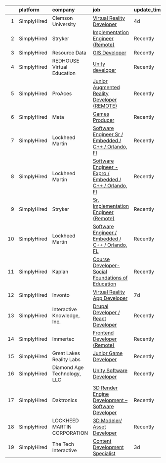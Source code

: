 

|    | platform    | company                     | job                                                                                                                                                                            | update_time   | location            |
|---:|:------------|:----------------------------|:-------------------------------------------------------------------------------------------------------------------------------------------------------------------------------|:--------------|:--------------------|
|  1 | SimplyHired | Clemson University          | [Virtual Reality Developer](https://www.simplyhired.com/job/oj7MjK2Z2zzBPi3yAUZBNmgUMdtpLjNmyqQG6JmN3_vT8xc0Hg06dw?q=virtual+reality+developer)                                | 4d            | Clemson, SC         |
|  2 | SimplyHired | Stryker                     | [Implementation Engineer (Remote)](https://www.simplyhired.com/job/-P3miFalccPjn6b9s-rgyBvHuLckf0D2_X487cNAtjz3516NMZk1pQ?q=virtual+reality+developer)                         | Recently      | Los Angeles, CA     |
|  3 | SimplyHired | Resource Data               | [GIS Developer](https://www.simplyhired.com/job/_VEOnEi_T-XLrvSpdQ0crpvIJh3Nh4nMvUS4DWW5gjLIbySKFVqHjQ?q=virtual+reality+developer)                                            | Recently      | Boise, ID           |
|  4 | SimplyHired | REDHOUSE Virtual Education  | [Unity developer](https://www.simplyhired.com/job/tIJ5m2XAmpnrqad3SQB133P47updoDPEhWGB_M8-p_CRS3nPKwF7JA?q=virtual+reality+developer)                                          | Recently      | Dallas, TX          |
|  5 | SimplyHired | ProAces                     | [Junior Augmented Reality Developer (REMOTE)](https://www.simplyhired.com/job/4UjRKE2KhMV0kdUumYlCc4sd7V_oaIeJlAUEyyu_y3vC4PPShhUpKA?q=virtual+reality+developer)              | Recently      | Remote              |
|  6 | SimplyHired | Meta                        | [Games Producer](https://www.simplyhired.com/job/-naIAx6xxpgAg5Bi6MFZqd7UhoAHnytWYUbOqVepeiX30dUpXBTAFQ?q=virtual+reality+developer)                                           | Recently      | Remote +3 locations |
|  7 | SimplyHired | Lockheed Martin             | [Software Engineer Sr / Embedded / C++ / Orlando, Fl](https://www.simplyhired.com/job/0kXD9Q0E4iquHtzHwyLOJBDfazCl0w3YCKwfTYQ9ZU6fjMRp0gxSmg?q=virtual+reality+developer)      | Recently      | Orlando, FL         |
|  8 | SimplyHired | Lockheed Martin             | [Software Engineer - Expro / Embedded / C++ / Orlando, Fl](https://www.simplyhired.com/job/0tVcZAdua2HUnuHLYIC9s4eICu9zQgr4C7wIuGyPT7cUB9WRpDZ89w?q=virtual+reality+developer) | Recently      | Orlando, FL         |
|  9 | SimplyHired | Stryker                     | [Sr. Implementation Engineer (Remote)](https://www.simplyhired.com/job/L3_NSzy8Quh9XESCViG7pYokoByZd9XU5MaojAgr3G_gZHz5F-Qmpg?q=virtual+reality+developer)                     | Recently      | Charlotte, NC       |
| 10 | SimplyHired | Lockheed Martin             | [Software Engineer / Embedded / C++ / Orlando, FL](https://www.simplyhired.com/job/4yoaHasJocd_Hmwn9kkcc5OhI4AScQSUWzI-v3GEc2zT0K6NNWmF8w?q=virtual+reality+developer)         | Recently      | Orlando, FL         |
| 11 | SimplyHired | Kaplan                      | [Course Developer- Social Foundations of Education](https://www.simplyhired.com/job/J0lK6YYVRI7WhYsfxssjUKNd1AGiKL34LYV44NaM7PYcbJTgT4UZLQ?q=virtual+reality+developer)        | Recently      | Remote              |
| 12 | SimplyHired | Invonto                     | [Virtual Reality App Developer](https://www.simplyhired.com/job/-Tb0kIWXOvJgweAPUMuFWcuUT8J3i55-NqQ4WAw_N9V3VFiImegZ5g?q=virtual+reality+developer)                            | 7d            | Bridgewater, NJ     |
| 13 | SimplyHired | Interactive Knowledge, Inc. | [Drupal Developer / React Developer](https://www.simplyhired.com/job/6dajl53u6734mMve1i5BARRzxmiMABlAxWUNFWT3ki4bQ0NDCQfPzQ?q=virtual+reality+developer)                       | Recently      | Charlotte, NC       |
| 14 | SimplyHired | Immertec                    | [Frontend Developer (Remote)](https://www.simplyhired.com/job/YT5UPGaMqmLFVW6Bf-7Gadd_T3HkDeiPjXQ8dzI_fh5FEsy8cMrj5A?q=virtual+reality+developer)                              | Recently      | United States       |
| 15 | SimplyHired | Great Lakes Reality Labs    | [Junior Game Developer](https://www.simplyhired.com/job/peUa0pFt91Ys30JH7nJhqmzku5OKCEIMR7n6FutTXUMTIT1GgDdZgQ?q=virtual+reality+developer)                                    | Recently      | Lansing, MI         |
| 16 | SimplyHired | Diamond Age Technology, LLC | [Unity Software Developer](https://www.simplyhired.com/job/ZP-94FoUpNbHUG7H6U9CK5_J5OjXkHCdJqcfZLB9HnSvgrNN_gBMtQ?q=virtual+reality+developer)                                 | Recently      | Remote              |
| 17 | SimplyHired | Daktronics                  | [3D Render Engine Development – Software Developer](https://www.simplyhired.com/job/xZKjsTePMiBRrqCd2eERpR0bH1lv4AeMYw_ndLrZGplCGSk3yubS3Q?q=virtual+reality+developer)        | Recently      | Remote              |
| 18 | SimplyHired | LOCKHEED MARTIN CORPORATION | [3D Modeler/ Asset Developer](https://www.simplyhired.com/job/ytznfHbT7W4AJzaUZlN3Lkqq69PW2U0nu2mqUowTqAYKW9CC1Pzlcw?q=virtual+reality+developer)                              | Recently      | Orlando, FL         |
| 19 | SimplyHired | The Tech Interactive        | [Content Development Specialist](https://www.simplyhired.com/job/PjYjHyajQzAEUAzF_cIbEj77of0FPb7aFpQGecIjPxr9C3bvoPTsdw?q=virtual+reality+developer)                           | 3d            | San Jose, CA        |